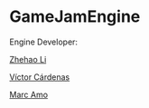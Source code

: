 # GameJamEngine
Engine Developer:

[Zhehao Li](https://github.com/jeremy-zhehaoli)

[Víctor Cárdenas](https://github.com/Vixtorbir)

[Marc Amo](https://github.com/mxarc)